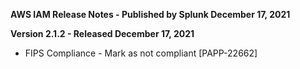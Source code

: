 **AWS IAM Release Notes - Published by Splunk December 17, 2021**
  

**Version 2.1.2 - Released December 17, 2021**

* FIPS Compliance - Mark as not compliant [PAPP-22662]

